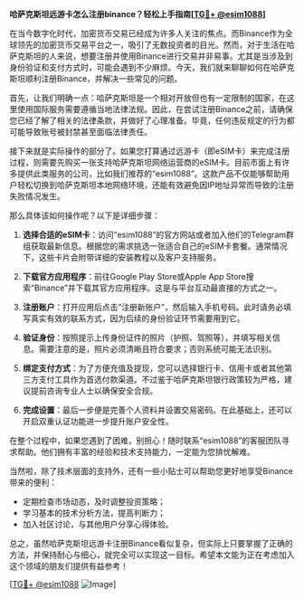 **哈萨克斯坦远游卡怎么注册binance？轻松上手指南[[TG💪+ @esim1088](https://t.me/s/esim1088)]**

在当今数字化时代，加密货币交易已经成为许多人关注的焦点。而Binance作为全球领先的加密货币交易平台之一，吸引了无数投资者的目光。然而，对于生活在哈萨克斯坦的人来说，想要注册并使用Binance进行交易并非易事。尤其是当涉及到身份验证和支付方式时，可能会遇到不少麻烦。今天，我们就来聊聊如何在哈萨克斯坦顺利注册Binance，并解决一些常见的问题。

首先，让我们明确一点：哈萨克斯坦是一个相对开放但也有一定限制的国家，在这里使用国际服务需要遵循当地法律法规。因此，在尝试注册Binance之前，请确保您已经了解了相关的法律条款，并做好了心理准备。毕竟，任何违反规定的行为都可能导致账号被封禁甚至面临法律责任。

接下来就是实际操作的部分了。如果您打算通过远游卡（即eSIM卡）来完成注册过程，则需要先购买一张支持哈萨克斯坦网络运营商的eSIM卡。目前市面上有许多提供此类服务的公司，比如我们推荐的“esim1088”。这款产品不仅能够帮助用户轻松切换到哈萨克斯坦本地网络环境，还能有效避免因IP地址异常而导致的注册失败情况发生。

那么具体该如何操作呢？以下是详细步骤：

1. **选择合适的eSIM卡**：访问“esim1088”的官方网站或者加入他们的Telegram群组获取最新信息。根据您的需求挑选一张适合自己的eSIM卡套餐。通常情况下，这些卡片会附带详细的安装教程以及客户支持服务。

2. **下载官方应用程序**：前往Google Play Store或Apple App Store搜索“Binance”并下载其官方应用程序。这是与平台互动最直接的方式之一。

3. **注册账户**：打开应用后点击“注册新账户”，然后输入手机号码。此时请务必填写真实有效的联系方式，因为后续的身份验证环节需要用到它。

4. **验证身份**：按照提示上传身份证件的照片（护照、驾照等），并填写相关信息。需要注意的是，照片必须清晰且符合要求；否则系统可能无法识别。

5. **绑定支付方式**：为了方便充值及提现，您可以选择银行卡、信用卡或者其他第三方支付工具作为首选付款渠道。不过鉴于哈萨克斯坦银行政策较为严格，建议提前咨询专业人士以确保安全合规。

6. **完成设置**：最后一步便是完善个人资料并设置交易密码。在此基础上，还可以开启双重认证功能进一步提升账户安全性。

在整个过程中，如果您遇到了困难，别担心！随时联系“esim1088”的客服团队寻求帮助。他们拥有丰富的经验和技术支持能力，一定能为您排忧解难。

当然啦，除了技术层面的支持外，还有一些小贴士可以帮助您更好地享受Binance带来的便利：

- 定期检查市场动态，及时调整投资策略；
- 学习基本的技术分析方法，提高判断力；
- 加入社区讨论，与其他用户分享心得体验。

总之，虽然哈萨克斯坦远游卡注册Binance看似复杂，但实际上只要掌握了正确的方法，并保持耐心与细心，就完全可以实现这一目标。希望本文能为正在考虑加入这个领域的朋友们提供有益参考！

[[TG💪+ @esim1088](https://t.me/s/esim1088) ![Image](https://i.postimg.cc/4NQfJmqS/Snipaste-2025-05-13-00-14-12.png)]